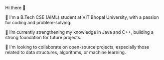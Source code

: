  Hi there 👋

🔭 I'm a B.Tech CSE (AIML) student at VIT Bhopal University, with a passion for coding and problem-solving.

🌱 I’m currently strengthening my knowledge in Java and C++, building a strong foundation for future projects.

👯 I'm looking to collaborate on open-source projects, especially those related to data structures, algorithms, or machine learning.
